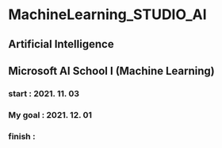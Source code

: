 # MachineLearning_STUDIO_AI
## Artificial Intelligence

## Microsoft AI School I (Machine Learning)
### start : 2021. 11. 03
### My goal : 2021. 12. 01
### finish : 
